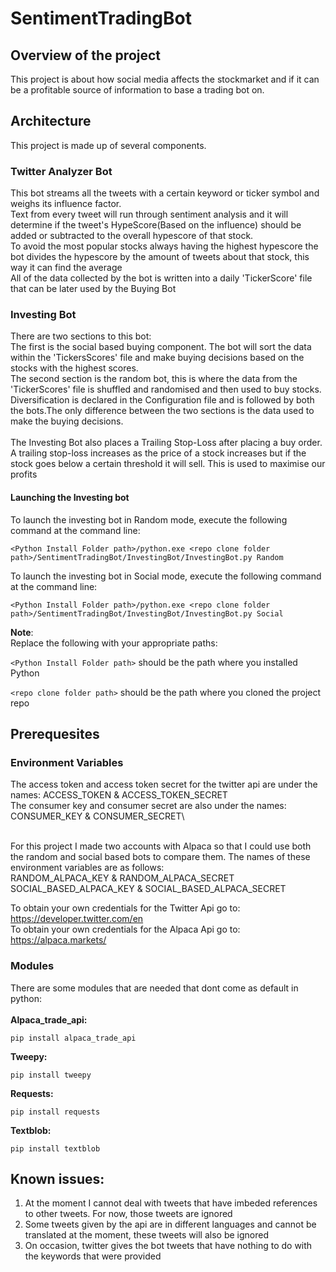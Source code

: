 # SentimentTradingBot
## Overview of the project
This project is about how social media affects the stockmarket and if it can be a profitable source of information to base a trading bot on.

## Architecture  
This project is made up of several components. 

### Twitter Analyzer Bot
This bot streams all the tweets with a certain keyword or ticker symbol and weighs its influence factor.\
Text from every tweet will run through sentiment analysis and it will determine if the tweet's HypeScore(Based on the influence) should be added or subtracted to the overall hypescore of that stock.\
To avoid the most popular stocks always having the highest hypescore the bot divides the hypescore by the amount of tweets about that stock, this way it can find the average\
All of the data collected by the bot is written into a daily 'TickerScore' file that can be later used by the Buying Bot


### Investing Bot
There are two sections to this bot: \
The first is the social based buying component. The bot will sort the data within the 'TickersScores' file and make buying decisions based on the stocks with the highest scores.\
The second section is the random bot, this is where the data from the 'TickerScores' file is shuffled and randomised and then used to buy stocks.\
Diversification is declared in the Configuration file and is followed by both the bots.The only difference between the two sections is the data used to make the buying decisions.
\
\
The Investing Bot also places a Trailing Stop-Loss after placing a buy order. A trailing stop-loss increases as the price of a stock increases but if the stock goes below a certain threshold it will sell. This is used to maximise our profits

#### Launching the Investing bot
To launch the investing bot in Random mode, execute the following command at the command line:
```
<Python Install Folder path>/python.exe <repo clone folder path>/SentimentTradingBot/InvestingBot/InvestingBot.py Random
```
To launch the investing bot in Social mode, execute the following command at the command line:

```
<Python Install Folder path>/python.exe <repo clone folder path>/SentimentTradingBot/InvestingBot/InvestingBot.py Social
```
**Note**: \
Replace the following with your appropriate paths:

```<Python Install Folder path>``` should be the path where you installed Python

```<repo clone folder path>``` should be the path where you cloned the project repo
## Prerequesites
### Environment Variables 
The access token and access token secret for the twitter api are under the names: ACCESS_TOKEN & ACCESS_TOKEN_SECRET\
The consumer key and consumer secret are also under the names: CONSUMER_KEY & CONSUMER_SECRET\

\
For this project I made two accounts with Alpaca so that I could use both the random and social based bots to compare them. The names of these environment variables are as follows:\
RANDOM_ALPACA_KEY & RANDOM_ALPACA_SECRET\
SOCIAL_BASED_ALPACA_KEY & SOCIAL_BASED_ALPACA_SECRET

To obtain your own credentials for the Twitter Api go to: <https://developer.twitter.com/en>\
To obtain your own credentials for the Alpaca Api go to: <https://alpaca.markets/>
### Modules
There are some modules that are needed that dont come as default in python:\
\
**Alpaca_trade_api:**
```
pip install alpaca_trade_api
```
**Tweepy:**
```
pip install tweepy
```
**Requests:**
```
pip install requests
```
**Textblob:**
```
pip install textblob
```
## Known issues:
1. At the moment I cannot deal with tweets that have imbeded references to other tweets. For now, those tweets are ignored
2. Some tweets given by the api are in different languages and cannot be translated at the moment, these tweets will also be ignored
3. On occasion, twitter gives the bot tweets that have nothing to do with the keywords that were provided